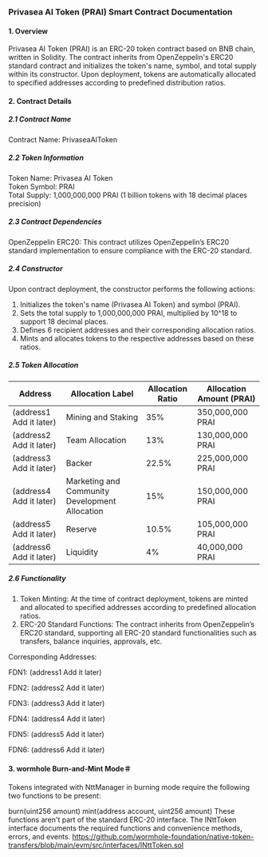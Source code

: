 ### Privasea AI Token (PRAI) Smart Contract Documentation

#### 1. Overview
Privasea AI Token (PRAI) is an ERC-20 token contract based on BNB chain, written in Solidity. The contract inherits from OpenZeppelin's ERC20 standard contract and initializes the token's name, symbol, and total supply within its constructor. Upon deployment, tokens are automatically allocated to specified addresses according to predefined distribution ratios.

#### 2. Contract Details

##### 2.1 Contract Name
Contract Name: PrivaseaAIToken

##### 2.2 Token Information
Token Name: Privasea AI Token  
Token Symbol: PRAI  
Total Supply: 1,000,000,000 PRAI (1 billion tokens with 18 decimal places precision)

##### 2.3 Contract Dependencies
OpenZeppelin ERC20: This contract utilizes OpenZeppelin’s ERC20 standard implementation to ensure compliance with the ERC-20 standard.

##### 2.4 Constructor
Upon contract deployment, the constructor performs the following actions:
1. Initializes the token's name (Privasea AI Token) and symbol (PRAI).
2. Sets the total supply to 1,000,000,000 PRAI, multiplied by 10^18 to support 18 decimal places.
3. Defines 6 recipient addresses and their corresponding allocation ratios.
4. Mints and allocates tokens to the respective addresses based on these ratios.

##### 2.5 Token Allocation

| Address                    | Allocation Label                        | Allocation Ratio | Allocation Amount (PRAI) |
|----------------------------|-----------------------------------------|------------------|--------------------------|
| (address1  Add it later)   | Mining and Staking                      | 35%              | 350,000,000 PRAI         |
| (address2  Add it later)   | Team Allocation                         | 13%              | 130,000,000 PRAI         |
| (address3  Add it later)   | Backer                                  | 22.5%            | 225,000,000 PRAI         |
| (address4  Add it later)   | Marketing and Community Development Allocation | 15%       | 150,000,000 PRAI         |
| (address5  Add it later)   | Reserve                                 | 10.5%            | 105,000,000 PRAI         |
| (address6  Add it later)   | Liquidity                               | 4%               | 40,000,000 PRAI          |


##### 2.6 Functionality
1. Token Minting: At the time of contract deployment, tokens are minted and allocated to specified addresses according to predefined allocation ratios.
2. ERC-20 Standard Functions: The contract inherits from OpenZeppelin’s ERC20 standard, supporting all ERC-20 standard functionalities such as transfers, balance inquiries, approvals, etc.

Corresponding Addresses:

FDN1: (address1  Add it later) 

FDN2: (address2  Add it later)

FDN3: (address3  Add it later)

FDN4: (address4  Add it later) 

FDN5: (address5  Add it later)

FDN6: (address6  Add it later) 

#### 3. wormhole Burn-and-Mint Mode＃
Tokens integrated with NttManager in burning mode require the following two functions to be present:

burn(uint256 amount)
mint(address account, uint256 amount)
These functions aren't part of the standard ERC-20 interface. The INttToken interface documents the required functions and convenience methods, errors, and events.
https://github.com/wormhole-foundation/native-token-transfers/blob/main/evm/src/interfaces/INttToken.sol
